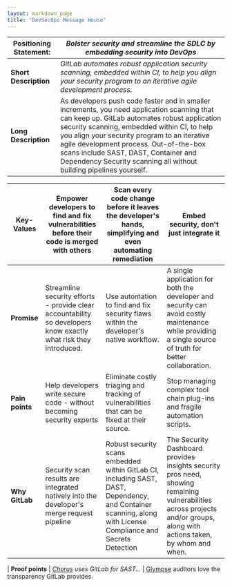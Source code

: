 ```yaml
---
layout: markdown_page
title: "DevSecOps Message House"
---
```




| Positioning Statement: | *Bolster security and streamline the SDLC by embedding security into DevOps* |
|------------------------|-------------------------------------------------------------------------|
| **Short Description** | *GitLab automates robust application security scanning, embedded within CI, to help you align your security program to an iterative agile development process.* |
| **Long Description** | As developers push code faster and in smaller increments, you need application scanning that can keep up. GitLab automates robust application security scanning, embedded within CI, to help you align your security program to an iterative agile development process. Out-of-the-box scans include SAST, DAST, Container and Dependency Security scanning all without building pipelines yourself. |


| **Key-Values** | Empower developers to find and fix vulnerabilities before their code is merged with others | Scan every code change before it leaves the developer's hands, simplifying and even automating remediation | Embed security, don't just integrate it |
|--------------|------------------------------------------------------------------|----------|----------|
| **Promise** | Streamline security efforts -  provide clear accountability so developers know exactly what risk they introduced. | Use automation to find and fix security flaws within the developer's native workflow. | A single application for both the developer and security can avoid costly maintenance while providing a single source of truth for better collaboration. |
| **Pain points** | Help developers write secure code - without becoming security experts | Eliminate costly triaging and tracking of vulnerabilities that can be fixed at their source. | Stop managing complex tool chain plug-ins and fragile automation scripts. |
| **Why GitLab** | Security scan results are integrated natively into the developer's merge request pipeline  |Robust security scans embedded within GitLab CI, including SAST, DAST, Dependency, and Container scanning, along with License Compliance and Secrets Detection | The Security Dashboard provides insights security pros need, showing remaining vulnerabilities across projects and/or groups, along with actions taken, by whom and when.  |


| **Proof points** | *[Chorus](https://about.gitlab.com/customers/chorus/) uses GitLab for SAST...*  | [Glympse](https://about.gitlab.com/customers/glympse/) auditors love the transparency GitLab provides.

